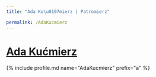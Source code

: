 ```yaml
---
title: "Ada Ku\u0107mierz | Patromierz"

permalink: /AdaKucmierz
---
```


# [Ada Kućmierz](https://patronite.pl/AdaKucmierz)

{% include profile.md name="AdaKucmierz" prefix="a" %}
